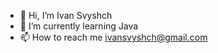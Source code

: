 - 👋 Hi, I’m Ivan Svyshch
- 🌱 I’m currently learning Java
- 📫 How to reach me ivansvyshch@gmail.com

<!---
IvanSvyshch/IvanSvyshch is a ✨ special ✨ repository because its `README.md` (this file) appears on your GitHub profile.
You can click the Preview link to take a look at your changes.
--->
